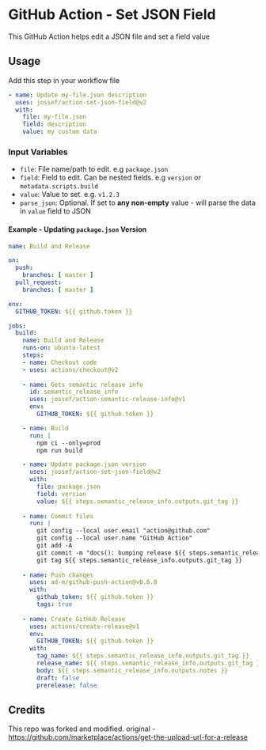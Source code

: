 # GitHub Action - Set JSON Field
This GitHub Action helps edit a JSON file and set a field value

## Usage

Add this step in your workflow file
```yaml
- name: Update my-file.json description
  uses: jossef/action-set-json-field@v2
  with:
    file: my-file.json
    field: description
    value: my custom data
```

### Input Variables

- `file`: File name/path to edit. e.g `package.json`
- `field`: Field to edit. Can be nested fields. e.g `version` or `metadata.scripts.build`
- `value`: Value to set. e.g. `v1.2.3`
- `parse_json`: Optional. If set to **any non-empty** value - will parse the data in `value` field to JSON


#### Example - Updating `package.json` Version


```yaml
name: Build and Release

on:
  push:
    branches: [ master ]
  pull_request:
    branches: [ master ]

env:
  GITHUB_TOKEN: ${{ github.token }}

jobs:
  build:
    name: Build and Release
    runs-on: ubuntu-latest
    steps:
    - name: Checkout code
    - uses: actions/checkout@v2
 
    - name: Gets semantic release info
      id: semantic_release_info
      uses: jossef/action-semantic-release-info@v1
      env:
        GITHUB_TOKEN: ${{ github.token }}

    - name: Build
      run: |
        npm ci --only=prod
        npm run build

    - name: Update package.json version
      uses: jossef/action-set-json-field@v2
      with:
        file: package.json
        field: version
        value: ${{ steps.semantic_release_info.outputs.git_tag }}
    
    - name: Commit files
      run: |
        git config --local user.email "action@github.com"
        git config --local user.name "GitHub Action"
        git add -A
        git commit -m "docs(): bumping release ${{ steps.semantic_release_info.outputs.git_tag }}"
        git tag ${{ steps.semantic_release_info.outputs.git_tag }}
        
    - name: Push changes
      uses: ad-m/github-push-action@v0.6.0
      with:
        github_token: ${{ github.token }}
        tags: true
    
    - name: Create GitHub Release
      uses: actions/create-release@v1
      env:
        GITHUB_TOKEN: ${{ github.token }}
      with:
        tag_name: ${{ steps.semantic_release_info.outputs.git_tag }}
        release_name: ${{ steps.semantic_release_info.outputs.git_tag }}
        body: ${{ steps.semantic_release_info.outputs.notes }}
        draft: false
        prerelease: false
```


## Credits
This repo was forked and modified. original - https://github.com/marketplace/actions/get-the-upload-url-for-a-release
